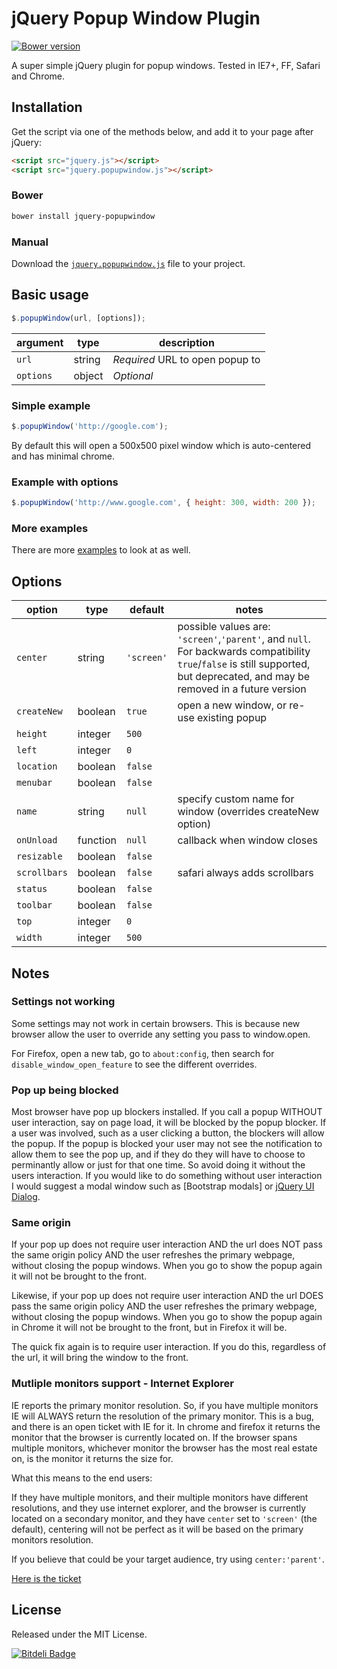 # jQuery Popup Window Plugin

[![Bower version](https://badge.fury.io/bo/jquery-popupwindow.png)](http://badge.fury.io/bo/jquery-popupwindow)

A super simple jQuery plugin for popup windows. Tested in IE7+, FF, Safari and
Chrome.

## Installation

Get the script via one of the methods below, and add it to your page after
jQuery:

```html
<script src="jquery.js"></script>
<script src="jquery.popupwindow.js"></script>
```

### Bower

```bash
bower install jquery-popupwindow
```

### Manual

Download the [`jquery.popupwindow.js`][script] file to your project.

## Basic usage

```javascript
$.popupWindow(url, [options]);
```

| argument   | type   | description                     |
|------------|--------|---------------------------------|
| `url`      | string | *Required* URL to open popup to |
| `options`  | object | *Optional*                      |

### Simple example

```javascript
$.popupWindow('http://google.com');
```

By default this will open a 500x500 pixel window which is auto-centered and has
minimal chrome.

### Example with options

```javascript
$.popupWindow('http://www.google.com', { height: 300, width: 200 });
```

### More examples

There are more [examples] to look at as well.

## Options

| option       | type     | default | notes |
|--------------|----------|---------|-------|
| `center`     | string   | `'screen'`| possible values are: `'screen'`,`'parent'`, and `null`. For backwards compatibility `true`/`false` is still supported, but deprecated, and may be removed in a future version |
| `createNew`  | boolean  | `true`  | open a new window, or re-use existing popup |
| `height`     | integer  | `500`   |       |
| `left`       | integer  | `0`     |       |
| `location`   | boolean  | `false` |       |
| `menubar`    | boolean  | `false` |       |
| `name`       | string   | `null`  | specify custom name for window (overrides createNew option) |
| `onUnload`   | function | `null`  | callback when window closes |
| `resizable`  | boolean  | `false` |       |
| `scrollbars` | boolean  | `false` | safari always adds scrollbars |
| `status`     | boolean  | `false` |       |
| `toolbar`    | boolean  | `false` |       |
| `top`        | integer  | `0`     |       |
| `width`      | integer  | `500`   |       |

## Notes

### Settings not working

Some settings may not work in certain browsers. This is because new browser
allow the user to override any setting you pass to window.open.

For Firefox, open a new tab, go to `about:config`, then search for
`disable_window_open_feature` to see the different overrides.

### Pop up being blocked

Most browser have pop up blockers installed. If you call a popup WITHOUT user
interaction, say on page load, it will be blocked by the popup blocker. If a
user was involved, such as a user clicking a button, the blockers will allow
the popup. If the popup is blocked your user may not see the notification to
allow them to see the pop up, and if they do they will have to choose to
perminantly allow or just for that one time. So avoid doing it without the
users interaction. If you would like to do something without user interaction I
would suggest a modal window such as [Bootstrap modals] or [jQuery UI Dialog].

[Boostrap modals]:  http://getbootstrap.com/javascript/#modals
[jQuery UI Dialog]: http://jqueryui.com/dialog/

### Same origin

If your pop up does not require user interaction AND the url does NOT pass the
same origin policy AND the user refreshes the primary webpage, without closing
the popup windows. When you go to show the popup again it will not be brought
to the front.

Likewise, if your pop up does not require user interaction AND the url DOES
pass the same origin policy AND the user refreshes the primary webpage, without
closing the popup windows. When you go to show the popup again in Chrome it
will not be brought to the front, but in Firefox it will be.

The quick fix again is to require user interaction. If you do this, regardless
of the url, it will bring the window to the front.

### Mutliple monitors support - Internet Explorer

IE reports the primary monitor resolution. So, if you have multiple monitors IE
will ALWAYS return the resolution of the primary monitor. This is a bug, and
there is an open ticket with IE for it. In chrome and firefox it returns the
monitor that the browser is currently located on. If the browser spans multiple
monitors, whichever monitor the browser has the most real estate on, is the
monitor it returns the size for.

What this means to the end users:

If they have multiple monitors, and their multiple monitors have different
resolutions, and they use internet explorer, and the browser is currently
located on a secondary monitor, and they have `center` set to `'screen'` (the
default), centering will not be perfect as it will be based on the primary
monitors resolution.

If you believe that could be your target audience, try using `center:'parent'`.

[Here is the ticket](https://connect.microsoft.com/IE/feedback/details/856470/ie11-javascript-screen-height-still-gives-wrong-value-on-secondary-monitor)

## License

Released under the MIT License.

[![Bitdeli Badge](https://d2weczhvl823v0.cloudfront.net/mkdynamic/jquery-popupwindow/trend.png)](https://bitdeli.com/free "Bitdeli Badge")

[script]: https://github.com/mkdynamic/jquery-popupwindow/raw/master/jquery.popupwindow.js
[examples]: https://github.com/mkdynamic/jquery-popupwindow/blob/master/example.html
